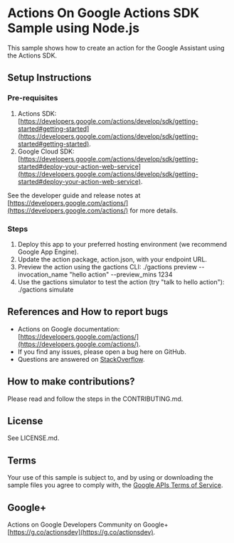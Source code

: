 # Actions On Google Actions SDK Sample using Node.js

This sample shows how to create an action for the Google Assistant using the Actions SDK.

## Setup Instructions

### Pre-requisites
 1. Actions SDK: [https://developers.google.com/actions/develop/sdk/getting-started#getting-started](https://developers.google.com/actions/develop/sdk/getting-started#getting-started).
 1. Google Cloud SDK: [https://developers.google.com/actions/develop/sdk/getting-started#deploy-your-action-web-service](https://developers.google.com/actions/develop/sdk/getting-started#deploy-your-action-web-service).

See the developer guide and release notes at [https://developers.google.com/actions/](https://developers.google.com/actions/) for more details.

### Steps
 1. Deploy this app to your preferred hosting environment (we recommend Google App Engine).
 1. Update the action package, action.json, with your endpoint URL.
 1. Preview the action using the gactions CLI: ./gactions preview --invocation_name "hello action" --preview_mins 1234
 1. Use the gactions simulator to test the action (try "talk to hello action"): ./gactions simulate

## References and How to report bugs
* Actions on Google documentation: [https://developers.google.com/actions/](https://developers.google.com/actions/).
* If you find any issues, please open a bug here on GitHub.
* Questions are answered on [StackOverflow](https://stackoverflow.com/questions/tagged/actions-on-google).

## How to make contributions?
Please read and follow the steps in the CONTRIBUTING.md.

## License
See LICENSE.md.

## Terms
Your use of this sample is subject to, and by using or downloading the sample files you agree to comply with, the [Google APIs Terms of Service](https://developers.google.com/terms/).

## Google+
Actions on Google Developers Community on Google+ [https://g.co/actionsdev](https://g.co/actionsdev).
